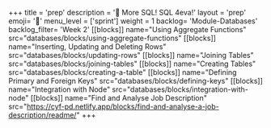 +++
title = 'prep'
description = '🐘 More SQL! SQL 4eva!'
layout = 'prep'
emoji= '📝'
menu_level = ['sprint']
weight = 1
backlog= 'Module-Databases'
backlog_filter= 'Week 2'
[[blocks]]
name="Using Aggregate Functions"
src="databases/blocks/using-aggregate-functions"
[[blocks]]
name="Inserting, Updating and Deleting Rows"
src="databases/blocks/updating-rows"
[[blocks]]
name="Joining Tables"
src="databases/blocks/joining-tables"
[[blocks]]
name="Creating Tables"
src="databases/blocks/creating-a-table"
[[blocks]]
name="Defining Primary and Foreign Keys"
src="databases/blocks/defining-keys"
[[blocks]]
name="Integration with Node"
src="databases/blocks/integration-with-node"
[[blocks]]
name="Find and Analyse Job Description"
src="https://cyf-pd.netlify.app/blocks/find-and-analyse-a-job-description/readme/"
+++

